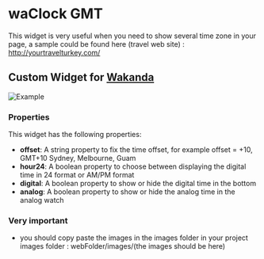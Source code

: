# waClock GMT

  This widget is very useful when you need to show several time zone in your page, a sample could be found here (travel web site) : http://yourtravelturkey.com/ 

## Custom Widget for [Wakanda](http://wakanda.org)

![Example](http://www.jqueryscript.net/images/jQuery-Based-Analog-And-Digital-World-Clock-jClocksGMT-js.jpg) 


### Properties
This widget has the following properties:

* __offset__: A string property to fix the time offset, for example offset = +10, GMT+10	 Sydney, Melbourne, Guam
* __hour24__: A boolean property to choose between displaying the digital time in 24 format or AM/PM format
* __digital__: A boolean property to show or hide the digital time in the bottom
* __analog__: A boolean property to show or hide the analog time in the analog watch


### Very important

* you should copy paste the images in the images folder in your project images folder : webFolder/images/(the images should be here)
